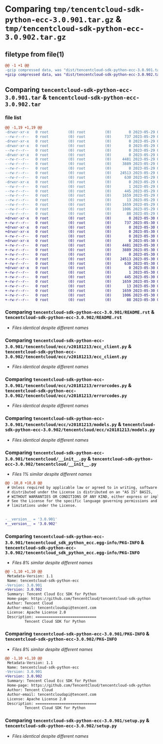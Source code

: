 # Comparing `tmp/tencentcloud-sdk-python-ecc-3.0.901.tar.gz` & `tmp/tencentcloud-sdk-python-ecc-3.0.902.tar.gz`

## filetype from file(1)

```diff
@@ -1 +1 @@
-gzip compressed data, was "dist/tencentcloud-sdk-python-ecc-3.0.901.tar", last modified: Mon May 29 02:26:52 2023, max compression
+gzip compressed data, was "dist/tencentcloud-sdk-python-ecc-3.0.902.tar", last modified: Tue May 30 00:22:30 2023, max compression
```

## Comparing `tencentcloud-sdk-python-ecc-3.0.901.tar` & `tencentcloud-sdk-python-ecc-3.0.902.tar`

### file list

```diff
@@ -1,19 +1,19 @@
-drwxr-xr-x   0 root         (0) root         (0)        0 2023-05-29 02:26:52.000000 tencentcloud-sdk-python-ecc-3.0.901/
--rw-r--r--   0 root         (0) root         (0)      737 2023-05-29 02:26:52.000000 tencentcloud-sdk-python-ecc-3.0.901/README.rst
-drwxr-xr-x   0 root         (0) root         (0)        0 2023-05-29 02:26:52.000000 tencentcloud-sdk-python-ecc-3.0.901/tencentcloud/
-drwxr-xr-x   0 root         (0) root         (0)        0 2023-05-29 02:26:52.000000 tencentcloud-sdk-python-ecc-3.0.901/tencentcloud/ecc/
--rw-r--r--   0 root         (0) root         (0)        0 2023-05-29 02:26:52.000000 tencentcloud-sdk-python-ecc-3.0.901/tencentcloud/ecc/__init__.py
-drwxr-xr-x   0 root         (0) root         (0)        0 2023-05-29 02:26:52.000000 tencentcloud-sdk-python-ecc-3.0.901/tencentcloud/ecc/v20181213/
--rw-r--r--   0 root         (0) root         (0)     4481 2023-05-29 02:26:52.000000 tencentcloud-sdk-python-ecc-3.0.901/tencentcloud/ecc/v20181213/ecc_client.py
--rw-r--r--   0 root         (0) root         (0)     3889 2023-05-29 02:26:52.000000 tencentcloud-sdk-python-ecc-3.0.901/tencentcloud/ecc/v20181213/errorcodes.py
--rw-r--r--   0 root         (0) root         (0)        0 2023-05-29 02:26:52.000000 tencentcloud-sdk-python-ecc-3.0.901/tencentcloud/ecc/v20181213/__init__.py
--rw-r--r--   0 root         (0) root         (0)    24513 2023-05-29 02:26:52.000000 tencentcloud-sdk-python-ecc-3.0.901/tencentcloud/ecc/v20181213/models.py
--rw-r--r--   0 root         (0) root         (0)      630 2023-05-29 02:26:52.000000 tencentcloud-sdk-python-ecc-3.0.901/tencentcloud/__init__.py
-drwxr-xr-x   0 root         (0) root         (0)        0 2023-05-29 02:26:52.000000 tencentcloud-sdk-python-ecc-3.0.901/tencentcloud_sdk_python_ecc.egg-info/
--rw-r--r--   0 root         (0) root         (0)        1 2023-05-29 02:26:52.000000 tencentcloud-sdk-python-ecc-3.0.901/tencentcloud_sdk_python_ecc.egg-info/dependency_links.txt
--rw-r--r--   0 root         (0) root         (0)      445 2023-05-29 02:26:52.000000 tencentcloud-sdk-python-ecc-3.0.901/tencentcloud_sdk_python_ecc.egg-info/SOURCES.txt
--rw-r--r--   0 root         (0) root         (0)     1659 2023-05-29 02:26:52.000000 tencentcloud-sdk-python-ecc-3.0.901/tencentcloud_sdk_python_ecc.egg-info/PKG-INFO
--rw-r--r--   0 root         (0) root         (0)       13 2023-05-29 02:26:52.000000 tencentcloud-sdk-python-ecc-3.0.901/tencentcloud_sdk_python_ecc.egg-info/top_level.txt
--rw-r--r--   0 root         (0) root         (0)     1659 2023-05-29 02:26:52.000000 tencentcloud-sdk-python-ecc-3.0.901/PKG-INFO
--rw-r--r--   0 root         (0) root         (0)     1006 2023-05-29 02:26:52.000000 tencentcloud-sdk-python-ecc-3.0.901/setup.py
--rw-r--r--   0 root         (0) root         (0)       88 2023-05-29 02:26:52.000000 tencentcloud-sdk-python-ecc-3.0.901/setup.cfg
+drwxr-xr-x   0 root         (0) root         (0)        0 2023-05-30 00:22:30.000000 tencentcloud-sdk-python-ecc-3.0.902/
+-rw-r--r--   0 root         (0) root         (0)      737 2023-05-30 00:22:30.000000 tencentcloud-sdk-python-ecc-3.0.902/README.rst
+drwxr-xr-x   0 root         (0) root         (0)        0 2023-05-30 00:22:30.000000 tencentcloud-sdk-python-ecc-3.0.902/tencentcloud/
+drwxr-xr-x   0 root         (0) root         (0)        0 2023-05-30 00:22:30.000000 tencentcloud-sdk-python-ecc-3.0.902/tencentcloud/ecc/
+-rw-r--r--   0 root         (0) root         (0)        0 2023-05-30 00:22:30.000000 tencentcloud-sdk-python-ecc-3.0.902/tencentcloud/ecc/__init__.py
+drwxr-xr-x   0 root         (0) root         (0)        0 2023-05-30 00:22:30.000000 tencentcloud-sdk-python-ecc-3.0.902/tencentcloud/ecc/v20181213/
+-rw-r--r--   0 root         (0) root         (0)     4481 2023-05-30 00:22:30.000000 tencentcloud-sdk-python-ecc-3.0.902/tencentcloud/ecc/v20181213/ecc_client.py
+-rw-r--r--   0 root         (0) root         (0)     3889 2023-05-30 00:22:30.000000 tencentcloud-sdk-python-ecc-3.0.902/tencentcloud/ecc/v20181213/errorcodes.py
+-rw-r--r--   0 root         (0) root         (0)        0 2023-05-30 00:22:30.000000 tencentcloud-sdk-python-ecc-3.0.902/tencentcloud/ecc/v20181213/__init__.py
+-rw-r--r--   0 root         (0) root         (0)    24513 2023-05-30 00:22:30.000000 tencentcloud-sdk-python-ecc-3.0.902/tencentcloud/ecc/v20181213/models.py
+-rw-r--r--   0 root         (0) root         (0)      630 2023-05-30 00:22:30.000000 tencentcloud-sdk-python-ecc-3.0.902/tencentcloud/__init__.py
+drwxr-xr-x   0 root         (0) root         (0)        0 2023-05-30 00:22:30.000000 tencentcloud-sdk-python-ecc-3.0.902/tencentcloud_sdk_python_ecc.egg-info/
+-rw-r--r--   0 root         (0) root         (0)        1 2023-05-30 00:22:30.000000 tencentcloud-sdk-python-ecc-3.0.902/tencentcloud_sdk_python_ecc.egg-info/dependency_links.txt
+-rw-r--r--   0 root         (0) root         (0)      445 2023-05-30 00:22:30.000000 tencentcloud-sdk-python-ecc-3.0.902/tencentcloud_sdk_python_ecc.egg-info/SOURCES.txt
+-rw-r--r--   0 root         (0) root         (0)     1659 2023-05-30 00:22:30.000000 tencentcloud-sdk-python-ecc-3.0.902/tencentcloud_sdk_python_ecc.egg-info/PKG-INFO
+-rw-r--r--   0 root         (0) root         (0)       13 2023-05-30 00:22:30.000000 tencentcloud-sdk-python-ecc-3.0.902/tencentcloud_sdk_python_ecc.egg-info/top_level.txt
+-rw-r--r--   0 root         (0) root         (0)     1659 2023-05-30 00:22:30.000000 tencentcloud-sdk-python-ecc-3.0.902/PKG-INFO
+-rw-r--r--   0 root         (0) root         (0)     1006 2023-05-30 00:22:30.000000 tencentcloud-sdk-python-ecc-3.0.902/setup.py
+-rw-r--r--   0 root         (0) root         (0)       88 2023-05-30 00:22:30.000000 tencentcloud-sdk-python-ecc-3.0.902/setup.cfg
```

### Comparing `tencentcloud-sdk-python-ecc-3.0.901/README.rst` & `tencentcloud-sdk-python-ecc-3.0.902/README.rst`

 * *Files identical despite different names*

### Comparing `tencentcloud-sdk-python-ecc-3.0.901/tencentcloud/ecc/v20181213/ecc_client.py` & `tencentcloud-sdk-python-ecc-3.0.902/tencentcloud/ecc/v20181213/ecc_client.py`

 * *Files identical despite different names*

### Comparing `tencentcloud-sdk-python-ecc-3.0.901/tencentcloud/ecc/v20181213/errorcodes.py` & `tencentcloud-sdk-python-ecc-3.0.902/tencentcloud/ecc/v20181213/errorcodes.py`

 * *Files identical despite different names*

### Comparing `tencentcloud-sdk-python-ecc-3.0.901/tencentcloud/ecc/v20181213/models.py` & `tencentcloud-sdk-python-ecc-3.0.902/tencentcloud/ecc/v20181213/models.py`

 * *Files identical despite different names*

### Comparing `tencentcloud-sdk-python-ecc-3.0.901/tencentcloud/__init__.py` & `tencentcloud-sdk-python-ecc-3.0.902/tencentcloud/__init__.py`

 * *Files 1% similar despite different names*

```diff
@@ -10,8 +10,8 @@
 # Unless required by applicable law or agreed to in writing, software
 # distributed under the License is distributed on an "AS IS" BASIS,
 # WITHOUT WARRANTIES OR CONDITIONS OF ANY KIND, either express or implied.
 # See the License for the specific language governing permissions and
 # limitations under the License.
 
 
-__version__ = '3.0.901'
+__version__ = '3.0.902'
```

### Comparing `tencentcloud-sdk-python-ecc-3.0.901/tencentcloud_sdk_python_ecc.egg-info/PKG-INFO` & `tencentcloud-sdk-python-ecc-3.0.902/tencentcloud_sdk_python_ecc.egg-info/PKG-INFO`

 * *Files 8% similar despite different names*

```diff
@@ -1,10 +1,10 @@
 Metadata-Version: 1.1
 Name: tencentcloud-sdk-python-ecc
-Version: 3.0.901
+Version: 3.0.902
 Summary: Tencent Cloud Ecc SDK for Python
 Home-page: https://github.com/TencentCloud/tencentcloud-sdk-python
 Author: Tencent Cloud
 Author-email: tencentcloudapi@tencent.com
 License: Apache License 2.0
 Description: ============================
         Tencent Cloud SDK for Python
```

### Comparing `tencentcloud-sdk-python-ecc-3.0.901/PKG-INFO` & `tencentcloud-sdk-python-ecc-3.0.902/PKG-INFO`

 * *Files 8% similar despite different names*

```diff
@@ -1,10 +1,10 @@
 Metadata-Version: 1.1
 Name: tencentcloud-sdk-python-ecc
-Version: 3.0.901
+Version: 3.0.902
 Summary: Tencent Cloud Ecc SDK for Python
 Home-page: https://github.com/TencentCloud/tencentcloud-sdk-python
 Author: Tencent Cloud
 Author-email: tencentcloudapi@tencent.com
 License: Apache License 2.0
 Description: ============================
         Tencent Cloud SDK for Python
```

### Comparing `tencentcloud-sdk-python-ecc-3.0.901/setup.py` & `tencentcloud-sdk-python-ecc-3.0.902/setup.py`

 * *Files identical despite different names*

